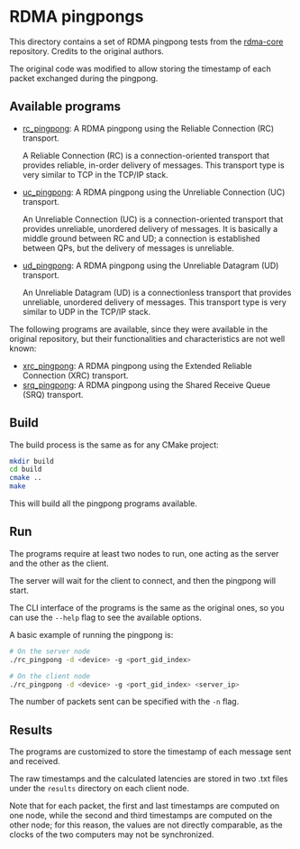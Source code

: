 # RDMA pingpongs

This directory contains a set of RDMA pingpong tests from
the [rdma-core](https://github.com/linux-rdma/rdma-core/tree/master/libibverbs/examples) repository. Credits to the original authors.

The original code was modified to allow storing the timestamp of each packet exchanged during the pingpong.

## Available programs

- [rc_pingpong](./rc_pingpong.c): A RDMA pingpong using the Reliable Connection (RC) transport.

  A Reliable Connection (RC) is a connection-oriented transport that provides reliable, in-order delivery of messages.
  This transport type is very similar to TCP in the TCP/IP stack.

- [uc_pingpong](./uc_pingpong.c): A RDMA pingpong using the Unreliable Connection (UC) transport.

  An Unreliable Connection (UC) is a connection-oriented transport that provides unreliable, unordered delivery of
  messages.
  It is basically a middle ground between RC and UD; a connection is established between QPs, but the delivery of
  messages is unreliable.

- [ud_pingpong](./ud_pingpong.c): A RDMA pingpong using the Unreliable Datagram (UD) transport.

  An Unreliable Datagram (UD) is a connectionless transport that provides unreliable, unordered delivery of messages.
  This transport type is very similar to UDP in the TCP/IP stack.

The following programs are available, since they were available in the original repository, but their functionalities
and characteristics are not well known:

- [xrc_pingpong](./xrc_pingpong.c): A RDMA pingpong using the Extended Reliable Connection (XRC) transport.
- [srq_pingpong](./srq_pingpong.c): A RDMA pingpong using the Shared Receive Queue (SRQ) transport.

## Build

The build process is the same as for any CMake project:

```bash
mkdir build
cd build
cmake ..
make
```

This will build all the pingpong programs available.

## Run

The programs require at least two nodes to run, one acting as the server and the other as the client.

The server will wait for the client to connect, and then the pingpong will start.

The CLI interface of the programs is the same as the original ones, so you can use the `--help` flag to see the
available options.

A basic example of running the pingpong is:

```bash
# On the server node
./rc_pingpong -d <device> -g <port_gid_index>

# On the client node
./rc_pingpong -d <device> -g <port_gid_index> <server_ip>
```

The number of packets sent can be specified with the `-n` flag.

## Results

The programs are customized to store the timestamp of each message sent and received.

The raw timestamps and the calculated latencies are stored in two .txt files under the `results` directory on each 
client node.

Note that for each packet, the first and last timestamps are computed on one node, while the second and third
timestamps are computed on the other node; for this reason, the values are not directly comparable, as the clocks
of the two computers may not be synchronized.
